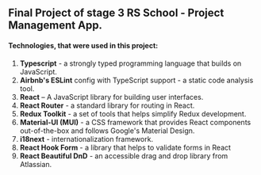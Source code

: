 ## Final Project of stage 3 RS School - Project Management App.
#### Technologies, that were used in this project:

1. **Typescript** - a strongly typed programming language that builds on JavaScript.
2. **Airbnb's ESLint** config with TypeScript support - a static code analysis tool.
3. **React** – A JavaScript library for building user interfaces.
4. **React Router** - a standard library for routing in React.
5. **Redux Toolkit** - a set of tools that helps simplify Redux development.
6. **Material-UI (MUI)** - a CSS framework that provides React components out-of-the-box and follows Google's Material Design.
7. **i18next** - internationalization framework.
8. **React Hook Form** - a library that helps to validate forms in React
9. **React Beautiful DnD** - an accessible drag and drop library from Atlassian.

